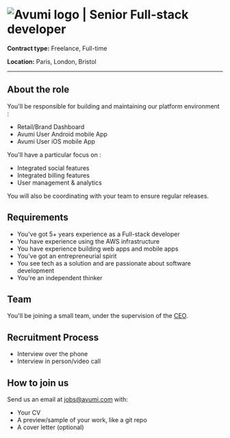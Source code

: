 # ![Avumi logo](https://www.avumi.com/img/avumi-logo.png) | Senior Full-stack developer

**Contract type:** Freelance, Full-time

**Location:** Paris, London, Bristol

***

## About the role

You'll be responsible for building and maintaining our platform environment :

* Retail/Brand Dashboard
* Avumi User Android mobile App
* Avumi User iOS mobile App

You'll have a particular focus on :

* Integrated social features
* Integrated billing features
* User management & analytics

You will also be coordinating with your team to ensure regular releases.

## Requirements

* You've got 5+ years experience as a Full-stack developer
* You have experience using the AWS infrastructure
* You have experience building web apps and mobile apps
* You've got an entrepreneurial spirit
* You see tech as a solution and are passionate about software development
* You're an independent thinker

## Team

You'll be joining a small team, under the supervision of the [CEO](https://fr.linkedin.com/in/jamesgwalters).

## Recruitment Process

* Interview over the phone
* Interview in person/video call

## How to join us

Send us an email at jobs@avumi.com with:

* Your CV
* A preview/sample of your work, like a git repo
* A cover letter (optional)
